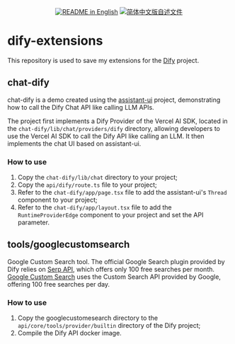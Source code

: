 <p align="center">
  <a href="./README.md"><img alt="README in English" src="https://img.shields.io/badge/English-d9d9d9"></a>
  <a href="./README_CN.md"><img alt="简体中文版自述文件" src="https://img.shields.io/badge/简体中文-d9d9d9"></a>
</p>

# dify-extensions

This repository is used to save my extensions for the [Dify](https://github.com/langgenius/dify) project.

## chat-dify

chat-dify is a demo created using the [assistant-ui](https://github.com/Yonom/assistant-ui) project, demonstrating how to call the Dify Chat API like calling LLM APIs.

The project first implements a Dify Provider of the Vercel AI SDK, located in the `chat-dify/lib/chat/providers/dify` directory, allowing developers to use the Vercel AI SDK to call the Dify API like calling an LLM. It then implements the chat UI based on assistant-ui.

### How to use

1. Copy the `chat-dify/lib/chat` directory to your project;
2. Copy the `api/dify/route.ts` file to your project;
3. Refer to the `chat-dify/app/page.tsx` file to add the assistant-ui's `Thread` component to your project;
4. Refer to the `chat-dify/app/layout.tsx` file to add the `RuntimeProviderEdge` component to your project and set the API parameter.

## tools/googlecustomsearch

Google Custom Search tool. The official Google Search plugin provided by Dify relies on [Serp API](https://serpapi.com/), which offers only 100 free searches per month. [Google Custom Search](https://programmablesearchengine.google.com) uses the Custom Search API provided by Google, offering 100 free searches per day.

### How to use

1. Copy the googlecustomesearch directory to the `api/core/tools/provider/builtin` directory of the Dify project;
2. Compile the Dify API docker image.

